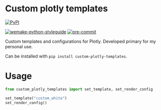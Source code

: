 # Custom plotly templates

[![PyPI](https://img.shields.io/pypi/v/custom-plotly-templates?color=brightgreen)](https://pypi.org/project/custom-plotly-templates/)

[![wemake-python-styleguide](https://img.shields.io/badge/style-wemake-000000.svg)](https://wemake-python-styleguide.readthedocs.io/en/latest/)
[![pre-commit](https://img.shields.io/badge/pre--commit-enabled-brightgreen?logo=pre-commit)](https://github.com/pre-commit/pre-commit)

Custom templates and configurations for Plotly. Developed primary for my personal use.

Can be installed with `pip install custom-plotly-templates`.

# Usage

```Python
from custom_plotly_templates import set_template, set_render_config

set_template("custom_white")
set_render_config()
```
